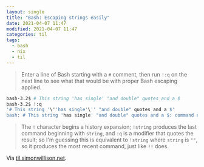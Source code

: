 ```yaml
---
layout: single
title: "Bash: Escaping strings easily"
date: 2021-04-07 11:47
modified: 2021-04-07 11:47
categories: til
tags:
  - bash
  - nix
  - til
---
```


> Enter a line of Bash starting with a `#` comment,
> then run `!:q` on the next line to see what that would be with proper Bash escaping applied.

```bash
bash-3.2$ # This string 'has single' "and double" quotes and a $
bash-3.2$ !:q
'# This string '\''has single'\'' "and double" quotes and a $'
bash: # This string 'has single' "and double" quotes and a $: command not found
```

> The `!` character begins a history expansion; `!string` produces the last command beginning with `string`,
> and `:q` is a modifier that quotes the result;
> so I'm guessing this is equivalent to `!string` where `string` is `""`, so it produces the most recent command,
> just like `!!` does.

Via [til.simonwillison.net](https://github.com/simonw/til/blob/main/bash/escaping-a-string.md).
